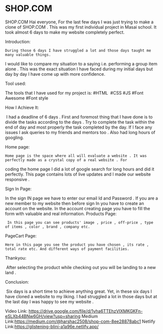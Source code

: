 # SHOP.COM
SHOP.COM
    Hai everyone, For the last few days I was just trying to make a clone of SHOP.COM . This was my first individual project in Masai school. 
It took almost 6 days to make my website completely perfect.

Introduction:

    During those 6 days I have struggled a lot and those days taught me many valuable things.
I would like to compare my situation to a saying i.e. performing a group item alone . This was 
the exact situation I have faced during my 
initial days but day by day I have come up with more confidence.
 
Tool used:

The tools that I have used for my project is:
#HTML 
#CSS
#JS
#Font Awesome
#Font style

How I Achieve It:

 I had a deadline of 6 days . First and foremost thing that I have done is to divide the tasks according to the days . 
Try to complete the task within the end of day and most properly the task completed by the day. If I face any issues I ask queries to my friends and mentors too .
Also had long hours of googling.

Home page:

    Home page is the space where all will evaluate a website . It was perfectly made as a crystal copy of a real website . For 
 coding the home page I did a lot of google search for long hours and did it perfectly. This page contains lots of live 
 updates and I made our website responsive .

Sign In Page:

   In the sign IN page we have to enter our email Id and Password . If you are a new member to my website then before sign In you have to create an
account on the website. In the account creating page you have to fill the form with valuable and real information.
Products Page:

     In this page you can see products' image , price , off-price , type of items , color , brand , company etc.
     
PageCart Page:

    Here in this page you see the product you have chosen , its rate , total rate etc. And different ways of payment facilities.
    
Thankyou:

    After selecting the product while checking out you will be landing to a new land .
    
Conclusion:

 Six days is a short time to achieve anything great. Yet, in these six days I have cloned a website to my liking. 
 I had struggled a lot in those days but at the last day I was happy to see my website .


Video Link: https://drive.google.com/file/d/1yha6TTEhzVIXMKGKFn-eSLXb44BNw6GH/view?usp=sharing
Medium Link:https://medium.com/@harshac2508/shop-com-8ee28878abc1
Netlify Link:https://glistening-blini-a1a96e.netlify.app/
